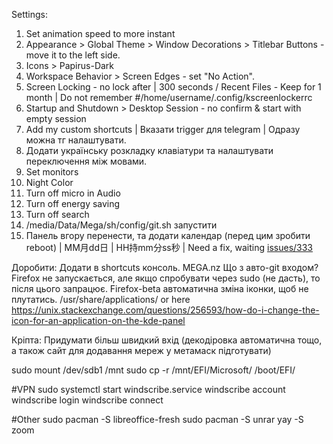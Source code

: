 Settings:

1. Set animation speed to more instant
2. Appearance > Global Theme > Window Decorations > Titlebar Buttons - move it to the left side.
3. Icons > Papirus-Dark
4. Workspace Behavior > Screen Edges - set "No Action".
5. Screen Locking - no lock after | 300 seconds / Recent Files - Keep for 1 month | Do not remember #/home/username/.config/kscreenlockerrc
6. Startup and Shutdown > Desktop Session - no confirm & start with empty session
7. Add my custom shortcuts | Вказати trigger для telegram | Одразу можна тг налаштувати.
8. Додати українську розкладку клавіатури та налаштувати переключення між мовами.
9. Set monitors
10. Night Color
11. Turn off micro in Audio
12. Turn off energy saving
13. Turn off search
14. /media/Data/Mega/sh/config/git.sh запустити
15. Панель вгору перенести, та додати календар (перед цим зробити reboot) | MM月dd日 | HH持mm分ss秒 | Need a fix, waiting <a href="https://github.com/Zren/plasma-applet-eventcalendar/issues/333">issues/333</a>


Доробити:
Додати в shortcuts консоль.
MEGA.nz
Що з авто-git входом?
Firefox не запускається, але якщо спробувати через sudo (не дасть), то після цього запрацює.
Firefox-beta автоматична зміна іконки, щоб не плутатись. /usr/share/applications/ or here https://unix.stackexchange.com/questions/256593/how-do-i-change-the-icon-for-an-application-on-the-kde-panel

Кріпта:
Придумати більш швидкий вхід (декодіровка автоматична тощо, а також сайт для додавання мереж у метамаск підготувати)

sudo mount /dev/sdb1 /mnt
sudo cp -r /mnt/EFI/Microsoft/ /boot/EFI/

#VPN
sudo systemctl start windscribe.service
windscribe account
windscribe login
windscribe connect

#Other
sudo pacman -S libreoffice-fresh
sudo pacman -S unrar
yay -S zoom
